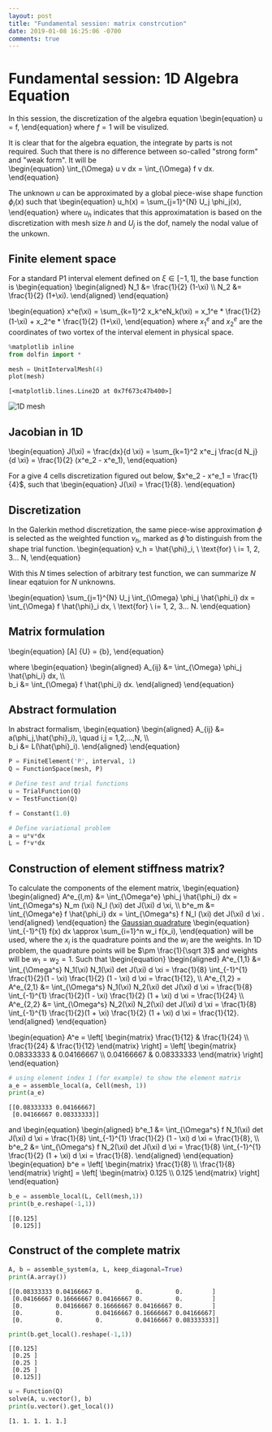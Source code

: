 ```yaml
---
layout: post
title: "Fundamental session: matrix constrcution"
date: 2019-01-08 16:25:06 -0700
comments: true
---
```

# Fundamental session: 1D Algebra Equation

In this session, the discretization of the algebra equation 
\begin{equation}
  u = f,
\end{equation}
where $f=1$ will be visulized.  

It is clear that for the algebra equation, the integrate by parts is not required. Such that there is no difference between so-called "strong form" and "weak form". It will be  
\begin{equation}
  \int_{\Omega} u v dx = \int_{\Omega} f v dx.
\end{equation}

The unknown $u$ can be approximated by a global piece-wise shape function $\phi_i (x)$ such that 
\begin{equation}
  u_h(x) = \sum_{j=1}^{N} U_j \phi_j(x),
\end{equation}
where $u_h$ indicates that this approximatation is based on the discretization with mesh size $h$ and $U_j$ is the dof, namely the nodal value of the unkown.

## Finite element space
For a standard P1 interval element defined on $\xi \in [-1, 1]$, the base function is 
\begin{equation}
  \begin{aligned}
    N_1 &= \frac{1}{2} (1-\xi) \\\\ 
    N_2 &= \frac{1}{2} (1+\xi).
  \end{aligned}
\end{equation}

\begin{equation}
  x^e(\xi) = \sum_{k=1}^2 x_k^eN_k(\xi) = x_1^e * \frac{1}{2} (1-\xi) + x_2^e * \frac{1}{2} (1+\xi),
\end{equation}
where $x_1^e$ and $x_2^e$ are the coordinates of two vortex of the interval element in physical space.


```python
%matplotlib inline
from dolfin import *

mesh = UnitIntervalMesh(4)
plot(mesh)
```




    [<matplotlib.lines.Line2D at 0x7f673c47b400>]




![1D mesh]({{site.url}}/images/Fundamental_1D_Algebra_Equation_3_1.png)

## Jacobian in 1D
\begin{equation}
  J(\xi) = \frac{dx}{d \xi} = \sum_{k=1}^2 x^e_j \frac{d N_j}{d \xi} = \frac{1}{2} (x^e_2 - x^e_1),
\end{equation}

For a give 4 cells discretization figured out below, $x^e_2 - x^e_1 = \frac{1}{4}$, such that 
\begin{equation}
  J(\xi) = \frac{1}{8}.
\end{equation}

## Discretization
In the Galerkin method discretization, the same piece-wise approximation $\phi$ is selected as the weighted function $v_h$, marked as $\hat{\phi}$ to distinguish from the shape trial function. 
\begin{equation}
  v_h = \hat{\phi}_i, \ \text{for} \ i= 1, 2, 3... N,
\end{equation}

With this $N$ times selection of arbitrary test function, we can summarize $N$ linear eqatuion for $N$ unknowns.

\begin{equation}
  \sum_{j=1}^{N} U_j \int_{\Omega} \phi_j \hat{\phi_i} dx = \int_{\Omega} f \hat{\phi}_i dx, \ \text{for} \ i= 1, 2, 3... N.
\end{equation}

## Matrix formulation
\begin{equation}
  [A] \{U\} = \{b\},
\end{equation}

where 
\begin{equation}
    \begin{aligned}
        A_{ij} &= \int_{\Omega} \phi_j \hat{\phi_i} dx,  \\\\    
        b_i &= \int_{\Omega} f \hat{\phi_i} dx.
    \end{aligned}
\end{equation}


## Abstract formulation
In abstract formalism,
\begin{equation}
  \begin{aligned}
    A_{ij} &= a(\phi_j,\hat{\phi}_i), \quad i,j = 1,2,...,N, \\\\  
    b_i &= L(\hat{\phi}_i).
  \end{aligned}
\end{equation}




```python
P = FiniteElement('P', interval, 1)
Q = FunctionSpace(mesh, P)

# Define test and trial functions
u = TrialFunction(Q)
v = TestFunction(Q)

f = Constant(1.0)

# Define variational problem
a = u*v*dx  
L = f*v*dx
```

## Construction of element stiffness matrix?
To calculate the components of the element matrix, 
\begin{equation}
  \begin{aligned}
    A^e_{l,m} &= \int_{\Omega^e} \phi_j \hat{\phi_i} dx = \int_{\Omega^s} N_m (\xi) N_l (\xi) det J(\xi) d \xi, \\\\ 
    b^e_m &= \int_{\Omega^e} f \hat{\phi_i} dx = \int_{\Omega^s} f N_l (\xi) det J(\xi) d \xi .
  \end{aligned}
\end{equation}
the [Gaussian quadrature](https://en.wikipedia.org/wiki/Gaussian_quadrature) 
\begin{equation}
  \int_{-1}^{1} f(x) dx \approx \sum_{i=1}^n w_i f(x_i),
\end{equation}
will be used, where the $x_i$ is the quadrature points and the $w_i$ are the weights. In 1D problem, the quadrature points will be $\pm \frac{1}{\sqrt 3}$ and weights will be $w_1 = w_2 = 1$.
Such that 
\begin{equation}
  \begin{aligned}
    A^e_{1,1} &=  \int_{\Omega^s} N_1(\xi) N_1(\xi) det J(\xi) d \xi = \frac{1}{8} \int_{-1}^{1} \frac{1}{2}(1 - \xi) \frac{1}{2} (1 - \xi) d \xi = \frac{1}{12}, \\\\ 
    A^e_{1,2} = A^e_{2,1} &=  \int_{\Omega^s} N_1(\xi) N_2(\xi) det J(\xi) d \xi = \frac{1}{8} \int_{-1}^{1} \frac{1}{2}(1 - \xi) \frac{1}{2} (1 + \xi) d \xi = \frac{1}{24} \\\\ 
    A^e_{2,2} &= \int_{\Omega^s} N_2(\xi) N_2(\xi) det J(\xi) d \xi = \frac{1}{8} \int_{-1}^{1} \frac{1}{2}(1 + \xi) \frac{1}{2} (1 + \xi) d \xi = \frac{1}{12}.
  \end{aligned}
\end{equation}

\begin{equation}
  A^e = 
  \left[
  \begin{matrix}
    \frac{1}{12} & \frac{1}{24} \\\\  
    \frac{1}{24} & \frac{1}{12}
  \end{matrix}
  \right] = 
  \left[
  \begin{matrix}
    0.08333333 & 0.04166667 \\\\ 
    0.04166667 & 0.08333333 
  \end{matrix}
  \right]
\end{equation}


```python
# using element index 1 (for example) to show the element matrix 
a_e = assemble_local(a, Cell(mesh, 1))
print(a_e)
```

    [[0.08333333 0.04166667]
     [0.04166667 0.08333333]]


and 
\begin{equation}
  \begin{aligned}
    b^e_1 &=  \int_{\Omega^s} f N_1(\xi) det J(\xi) d \xi = \frac{1}{8} \int_{-1}^{1} \frac{1}{2} (1 - \xi) d \xi = \frac{1}{8}, \\\\ 
    b^e_2 &=  \int_{\Omega^s} f N_2(\xi) det J(\xi) d \xi = \frac{1}{8} \int_{-1}^{1} \frac{1}{2} (1 + \xi) d \xi = \frac{1}{8}.
  \end{aligned}
\end{equation}
\begin{equation}
  b^e = 
  \left[
  \begin{matrix}
    \frac{1}{8} \\\\ 
    \frac{1}{8}
  \end{matrix}
  \right] = 
  \left[
  \begin{matrix}
    0.125 \\\\ 
    0.125
  \end{matrix}
  \right]
\end{equation}


```python
b_e = assemble_local(L, Cell(mesh,1))
print(b_e.reshape(-1,1))
```

    [[0.125]
     [0.125]]


## Construct of the complete matrix


```python
A, b = assemble_system(a, L, keep_diagonal=True)
print(A.array())
```

    [[0.08333333 0.04166667 0.         0.         0.        ]
     [0.04166667 0.16666667 0.04166667 0.         0.        ]
     [0.         0.04166667 0.16666667 0.04166667 0.        ]
     [0.         0.         0.04166667 0.16666667 0.04166667]
     [0.         0.         0.         0.04166667 0.08333333]]



```python
print(b.get_local().reshape(-1,1))
```

    [[0.125]
     [0.25 ]
     [0.25 ]
     [0.25 ]
     [0.125]]



```python
u = Function(Q)
solve(A, u.vector(), b)
print(u.vector().get_local())
```

    [1. 1. 1. 1. 1.]

